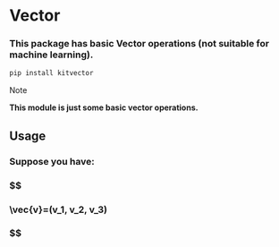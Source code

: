 # Vector
### This package has basic Vector operations (not suitable for machine learning).
```py
pip install kitvector
```
> [!NOTE]
> **This module is just some basic vector operations.**
## Usage
### Suppose you have: 

 ### $$
 ### \vec{v}=(v_1, v_2, v_3)
 ### $$

